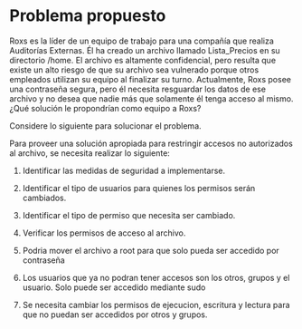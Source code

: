 # Problema propuesto
Roxs es la líder de un equipo de trabajo para una compañía que realiza Auditorías Externas. Él ha creado un archivo llamado Lista_Precios en su directorio /home. El archivo es altamente confidencial, pero resulta que existe un alto riesgo de que su archivo sea vulnerado porque otros empleados utilizan su equipo al finalizar su turno. Actualmente, Roxs posee una contraseña segura, pero él necesita resguardar los datos de ese archivo y no desea que nadie más que solamente él tenga acceso al mismo. ¿Qué solución le propondrían como equipo a Roxs?

Considere lo siguiente para solucionar el problema.

Para proveer una solución apropiada para restringir accesos no autorizados al archivo, se necesita realizar lo siguiente:

1. Identificar las medidas de seguridad a implementarse.
2. Identificar el tipo de usuarios para quienes los permisos serán cambiados.
3. Identificar el tipo de permiso que necesita ser cambiado.
4. Verificar los permisos de acceso al archivo.

1. Podria mover el archivo a root para que solo pueda ser accedido por contraseña
2. Los usuarios que ya no podran tener accesos son los otros, grupos y el usuario. Solo puede ser accedido mediante sudo 
3. Se necesita cambiar los permisos de ejecucion, escritura y lectura para que no puedan ser accedidos por otros y grupos.
